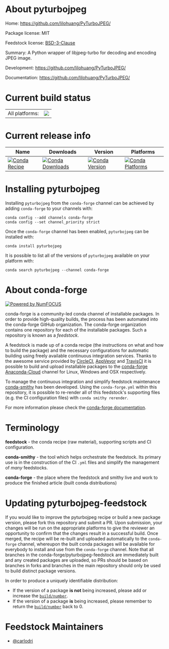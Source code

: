 About pyturbojpeg
=================

Home: https://github.com/lilohuang/PyTurboJPEG/

Package license: MIT

Feedstock license: [BSD-3-Clause](https://github.com/conda-forge/pyturbojpeg-feedstock/blob/master/LICENSE.txt)

Summary: A Python wrapper of libjpeg-turbo for decoding and encoding JPEG image.

Development: https://github.com/lilohuang/PyTurboJPEG/

Documentation: https://github.com/lilohuang/PyTurboJPEG/

Current build status
====================


<table><tr><td>All platforms:</td>
    <td>
      <a href="https://dev.azure.com/conda-forge/feedstock-builds/_build/latest?definitionId=10657&branchName=master">
        <img src="https://dev.azure.com/conda-forge/feedstock-builds/_apis/build/status/pyturbojpeg-feedstock?branchName=master">
      </a>
    </td>
  </tr>
</table>

Current release info
====================

| Name | Downloads | Version | Platforms |
| --- | --- | --- | --- |
| [![Conda Recipe](https://img.shields.io/badge/recipe-pyturbojpeg-green.svg)](https://anaconda.org/conda-forge/pyturbojpeg) | [![Conda Downloads](https://img.shields.io/conda/dn/conda-forge/pyturbojpeg.svg)](https://anaconda.org/conda-forge/pyturbojpeg) | [![Conda Version](https://img.shields.io/conda/vn/conda-forge/pyturbojpeg.svg)](https://anaconda.org/conda-forge/pyturbojpeg) | [![Conda Platforms](https://img.shields.io/conda/pn/conda-forge/pyturbojpeg.svg)](https://anaconda.org/conda-forge/pyturbojpeg) |

Installing pyturbojpeg
======================

Installing `pyturbojpeg` from the `conda-forge` channel can be achieved by adding `conda-forge` to your channels with:

```
conda config --add channels conda-forge
conda config --set channel_priority strict
```

Once the `conda-forge` channel has been enabled, `pyturbojpeg` can be installed with:

```
conda install pyturbojpeg
```

It is possible to list all of the versions of `pyturbojpeg` available on your platform with:

```
conda search pyturbojpeg --channel conda-forge
```


About conda-forge
=================

[![Powered by NumFOCUS](https://img.shields.io/badge/powered%20by-NumFOCUS-orange.svg?style=flat&colorA=E1523D&colorB=007D8A)](http://numfocus.org)

conda-forge is a community-led conda channel of installable packages.
In order to provide high-quality builds, the process has been automated into the
conda-forge GitHub organization. The conda-forge organization contains one repository
for each of the installable packages. Such a repository is known as a *feedstock*.

A feedstock is made up of a conda recipe (the instructions on what and how to build
the package) and the necessary configurations for automatic building using freely
available continuous integration services. Thanks to the awesome service provided by
[CircleCI](https://circleci.com/), [AppVeyor](https://www.appveyor.com/)
and [TravisCI](https://travis-ci.com/) it is possible to build and upload installable
packages to the [conda-forge](https://anaconda.org/conda-forge)
[Anaconda-Cloud](https://anaconda.org/) channel for Linux, Windows and OSX respectively.

To manage the continuous integration and simplify feedstock maintenance
[conda-smithy](https://github.com/conda-forge/conda-smithy) has been developed.
Using the ``conda-forge.yml`` within this repository, it is possible to re-render all of
this feedstock's supporting files (e.g. the CI configuration files) with ``conda smithy rerender``.

For more information please check the [conda-forge documentation](https://conda-forge.org/docs/).

Terminology
===========

**feedstock** - the conda recipe (raw material), supporting scripts and CI configuration.

**conda-smithy** - the tool which helps orchestrate the feedstock.
                   Its primary use is in the construction of the CI ``.yml`` files
                   and simplify the management of *many* feedstocks.

**conda-forge** - the place where the feedstock and smithy live and work to
                  produce the finished article (built conda distributions)


Updating pyturbojpeg-feedstock
==============================

If you would like to improve the pyturbojpeg recipe or build a new
package version, please fork this repository and submit a PR. Upon submission,
your changes will be run on the appropriate platforms to give the reviewer an
opportunity to confirm that the changes result in a successful build. Once
merged, the recipe will be re-built and uploaded automatically to the
`conda-forge` channel, whereupon the built conda packages will be available for
everybody to install and use from the `conda-forge` channel.
Note that all branches in the conda-forge/pyturbojpeg-feedstock are
immediately built and any created packages are uploaded, so PRs should be based
on branches in forks and branches in the main repository should only be used to
build distinct package versions.

In order to produce a uniquely identifiable distribution:
 * If the version of a package **is not** being increased, please add or increase
   the [``build/number``](https://docs.conda.io/projects/conda-build/en/latest/resources/define-metadata.html#build-number-and-string).
 * If the version of a package **is** being increased, please remember to return
   the [``build/number``](https://docs.conda.io/projects/conda-build/en/latest/resources/define-metadata.html#build-number-and-string)
   back to 0.

Feedstock Maintainers
=====================

* [@carlodri](https://github.com/carlodri/)


